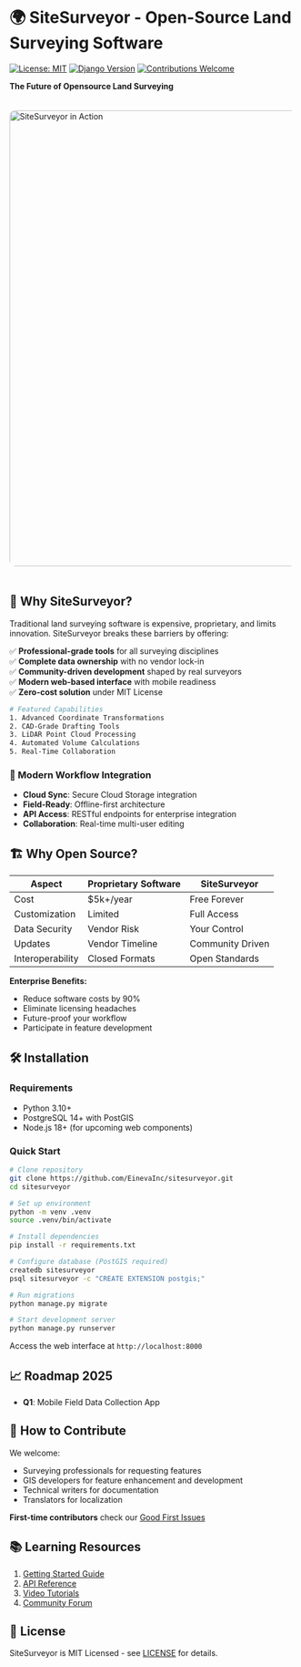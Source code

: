 # 🌍 SiteSurveyor - Open-Source Land Surveying Software

[![License: MIT](https://img.shields.io/badge/License-MIT-blue.svg)](https://opensource.org/licenses/MIT)
[![Django Version](https://img.shields.io/badge/django-4.2-brightgreen.svg)](https://www.djangoproject.com/)
[![Contributions Welcome](https://img.shields.io/badge/contributions-welcome-brightgreen.svg)](https://github.com/EinevaInc/sitesurveyor/pulls)

**The Future of Opensource Land Surveying**

<img src="https://images.unsplash.com/photo-1604881988758-f76ad2f7aac1" alt="SiteSurveyor in Action" style="border-radius: 10px; margin: 20px 0" width="800">

## 🚀 Why SiteSurveyor?

Traditional land surveying software is expensive, proprietary, and limits innovation. SiteSurveyor breaks these barriers by offering:

✅ **Professional-grade tools** for all surveying disciplines  
✅ **Complete data ownership** with no vendor lock-in  
✅ **Community-driven development** shaped by real surveyors  
✅ **Modern web-based interface** with mobile readiness  
✅ **Zero-cost solution** under MIT License

```bash
# Featured Capabilities
1. Advanced Coordinate Transformations
2. CAD-Grade Drafting Tools
3. LiDAR Point Cloud Processing
4. Automated Volume Calculations
5. Real-Time Collaboration
```



### 🔄 Modern Workflow Integration
- **Cloud Sync**: Secure Cloud Storage integration
- **Field-Ready**: Offline-first architecture
- **API Access**: RESTful endpoints for enterprise integration
- **Collaboration**: Real-time multi-user editing

## 🏗️ Why Open Source?

| Aspect          | Proprietary Software | SiteSurveyor       |
|-----------------|----------------------|--------------------|
| Cost            | $5k+/year           | Free Forever       |
| Customization   | Limited              | Full Access        |
| Data Security   | Vendor Risk          | Your Control       |
| Updates         | Vendor Timeline      | Community Driven   |
| Interoperability| Closed Formats       | Open Standards     |

**Enterprise Benefits:**
- Reduce software costs by 90%
- Eliminate licensing headaches
- Future-proof your workflow
- Participate in feature development

## 🛠️ Installation

### Requirements
- Python 3.10+
- PostgreSQL 14+ with PostGIS
- Node.js 18+ (for upcoming web components)

### Quick Start
```bash
# Clone repository
git clone https://github.com/EinevaInc/sitesurveyor.git
cd sitesurveyor

# Set up environment
python -m venv .venv
source .venv/bin/activate

# Install dependencies
pip install -r requirements.txt

# Configure database (PostGIS required)
createdb sitesurveyor
psql sitesurveyor -c "CREATE EXTENSION postgis;"

# Run migrations
python manage.py migrate

# Start development server
python manage.py runserver
```

Access the web interface at `http://localhost:8000`

## 📈 Roadmap 2025

- **Q1**: Mobile Field Data Collection App

## 🤝 How to Contribute

We welcome:
- Surveying professionals for requesting features
- GIS developers for feature enhancement and development
- Technical writers for documentation
- Translators for localization

**First-time contributors** check our [Good First Issues](https://github.com/EinevaInc/sitesurveyor/contribute)

## 📚 Learning Resources

1. [Getting Started Guide](docs/getting-started.md)
2. [API Reference](docs/api.md)
3. [Video Tutorials](https://youtube.com/sitesurveyor)
4. [Community Forum](https://forum.sitesurveyor.app)

## 📜 License

SiteSurveyor is MIT Licensed - see [LICENSE](LICENSE) for details.
